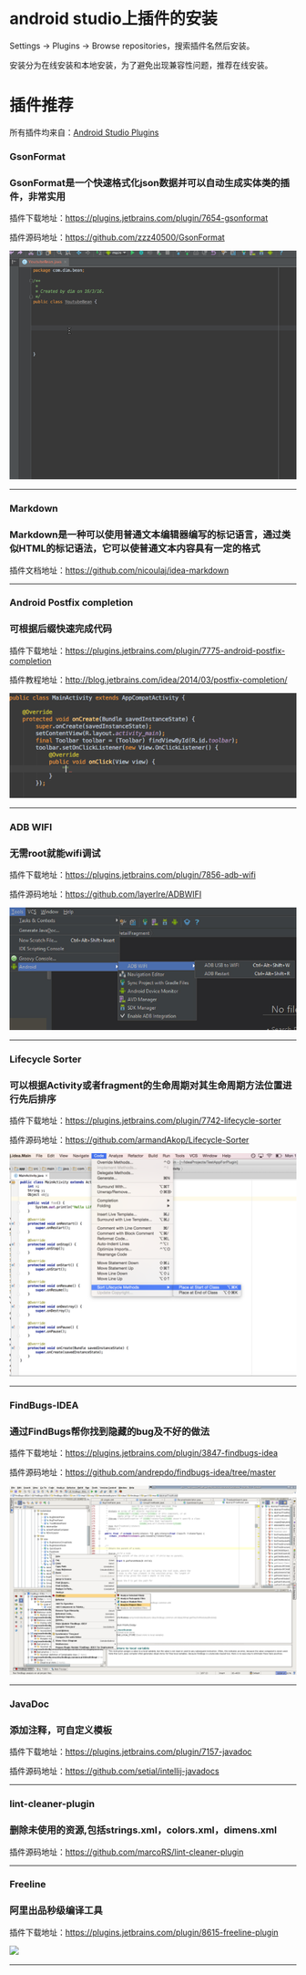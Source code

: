 # android studio上插件的安装
Settings → Plugins → Browse repositories，搜索插件名然后安装。
 
安装分为在线安装和本地安装，为了避免出现兼容性问题，推荐在线安装。

# 插件推荐

所有插件均来自：[Android Studio Plugins](http://plugins.jetbrains.com/category/?androidstudio&category_id=all)

### GsonFormat
### GsonFormat是一个快速格式化json数据并可以自动生成实体类的插件，非常实用
插件下载地址：https://plugins.jetbrains.com/plugin/7654-gsonformat

插件源码地址：https://github.com/zzz40500/GsonFormat

![](images/gsonformat.png)
*****

### Markdown
### Markdown是一种可以使用普通文本编辑器编写的标记语言，通过类似HTML的标记语法，它可以使普通文本内容具有一定的格式
插件文档地址：https://github.com/nicoulaj/idea-markdown


*****

### Android Postfix completion
### 可根据后缀快速完成代码
插件下载地址：https://plugins.jetbrains.com/plugin/7775-android-postfix-completion

插件教程地址：http://blog.jetbrains.com/idea/2014/03/postfix-completion/

![](images/AndroidPostfixCompletion.png)
*****

### ADB WIFI
### 无需root就能wifi调试
插件下载地址：https://plugins.jetbrains.com/plugin/7856-adb-wifi

插件源码地址：https://github.com/layerlre/ADBWIFI

![](images/ADBWIFI.png)
*****

### Lifecycle Sorter
### 可以根据Activity或者fragment的生命周期对其生命周期方法位置进行先后排序
插件下载地址：https://plugins.jetbrains.com/plugin/7742-lifecycle-sorter

插件源码地址：https://github.com/armandAkop/Lifecycle-Sorter

![](images/lifecycle-sorter.png)
*****

### FindBugs-IDEA
### 通过FindBugs帮你找到隐藏的bug及不好的做法
插件下载地址：https://plugins.jetbrains.com/plugin/3847-findbugs-idea

插件源码地址：https://github.com/andrepdo/findbugs-idea/tree/master

![](images/FindBugs.png)
*****

### JavaDoc
### 添加注释，可自定义模板
插件下载地址：https://plugins.jetbrains.com/plugin/7157-javadoc

插件源码地址：https://github.com/setial/intellij-javadocs

*****

### lint-cleaner-plugin
### 删除未使用的资源,包括strings.xml，colors.xml，dimens.xml
插件源码地址：https://github.com/marcoRS/lint-cleaner-plugin

*****

### Freeline
### 阿里出品秒级编译工具
插件下载地址：https://plugins.jetbrains.com/plugin/8615-freeline-plugin

![](http://qiniu.apkfuns.com/54F6776E-B1A4-4693-8858-53E030DD9312.png)

*****









